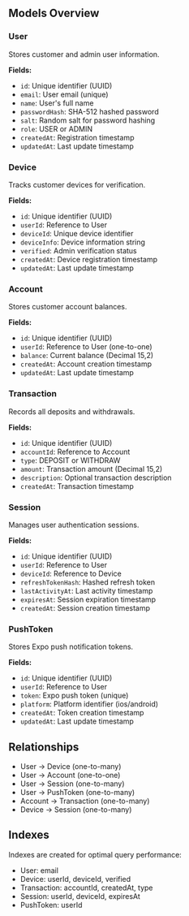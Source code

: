 ## Models Overview

### User

Stores customer and admin user information.

**Fields:**

- `id`: Unique identifier (UUID)
- `email`: User email (unique)
- `name`: User's full name
- `passwordHash`: SHA-512 hashed password
- `salt`: Random salt for password hashing
- `role`: USER or ADMIN
- `createdAt`: Registration timestamp
- `updatedAt`: Last update timestamp

### Device

Tracks customer devices for verification.

**Fields:**

- `id`: Unique identifier (UUID)
- `userId`: Reference to User
- `deviceId`: Unique device identifier
- `deviceInfo`: Device information string
- `verified`: Admin verification status
- `createdAt`: Device registration timestamp
- `updatedAt`: Last update timestamp

### Account

Stores customer account balances.

**Fields:**

- `id`: Unique identifier (UUID)
- `userId`: Reference to User (one-to-one)
- `balance`: Current balance (Decimal 15,2)
- `createdAt`: Account creation timestamp
- `updatedAt`: Last update timestamp

### Transaction

Records all deposits and withdrawals.

**Fields:**

- `id`: Unique identifier (UUID)
- `accountId`: Reference to Account
- `type`: DEPOSIT or WITHDRAW
- `amount`: Transaction amount (Decimal 15,2)
- `description`: Optional transaction description
- `createdAt`: Transaction timestamp

### Session

Manages user authentication sessions.

**Fields:**

- `id`: Unique identifier (UUID)
- `userId`: Reference to User
- `deviceId`: Reference to Device
- `refreshTokenHash`: Hashed refresh token
- `lastActivityAt`: Last activity timestamp
- `expiresAt`: Session expiration timestamp
- `createdAt`: Session creation timestamp

### PushToken

Stores Expo push notification tokens.

**Fields:**

- `id`: Unique identifier (UUID)
- `userId`: Reference to User
- `token`: Expo push token (unique)
- `platform`: Platform identifier (ios/android)
- `createdAt`: Token creation timestamp
- `updatedAt`: Last update timestamp

## Relationships

- User → Device (one-to-many)
- User → Account (one-to-one)
- User → Session (one-to-many)
- User → PushToken (one-to-many)
- Account → Transaction (one-to-many)
- Device → Session (one-to-many)

## Indexes

Indexes are created for optimal query performance:

- User: email
- Device: userId, deviceId, verified
- Transaction: accountId, createdAt, type
- Session: userId, deviceId, expiresAt
- PushToken: userId
